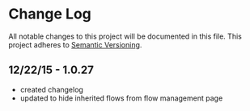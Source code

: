# Change Log
All notable changes to this project will be documented in this file.
This project adheres to [Semantic Versioning](http://semver.org/).

## 12/22/15 - 1.0.27
- created changelog
- updated to hide inherited flows from flow management page